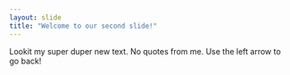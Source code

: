 ```yaml
---
layout: slide
title: "Welcome to our second slide!"
---
```

Lookit my super duper new text. No quotes from me.
Use the left arrow to go back!
